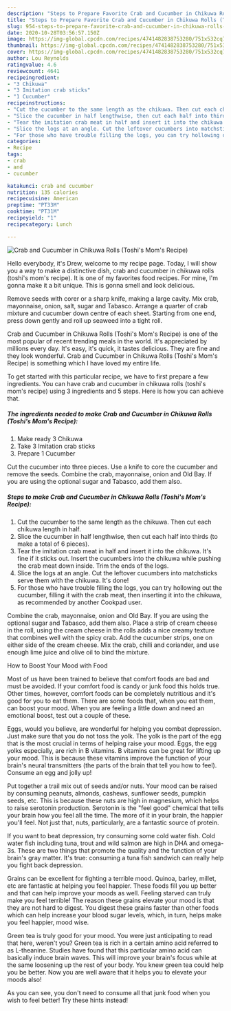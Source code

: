 ```yaml
---
description: "Steps to Prepare Favorite Crab and Cucumber in Chikuwa Rolls (Toshi&amp;#39;s Mom&amp;#39;s Recipe)"
title: "Steps to Prepare Favorite Crab and Cucumber in Chikuwa Rolls (Toshi&amp;#39;s Mom&amp;#39;s Recipe)"
slug: 954-steps-to-prepare-favorite-crab-and-cucumber-in-chikuwa-rolls-toshi-and-39-s-mom-and-39-s-recipe
date: 2020-10-28T03:56:57.150Z
image: https://img-global.cpcdn.com/recipes/4741482838753280/751x532cq70/crab-and-cucumber-in-chikuwa-rolls-toshis-moms-recipe-recipe-main-photo.jpg
thumbnail: https://img-global.cpcdn.com/recipes/4741482838753280/751x532cq70/crab-and-cucumber-in-chikuwa-rolls-toshis-moms-recipe-recipe-main-photo.jpg
cover: https://img-global.cpcdn.com/recipes/4741482838753280/751x532cq70/crab-and-cucumber-in-chikuwa-rolls-toshis-moms-recipe-recipe-main-photo.jpg
author: Lou Reynolds
ratingvalue: 4.6
reviewcount: 4641
recipeingredient:
- "3 Chikuwa"
- "3 Imitation crab sticks"
- "1 Cucumber"
recipeinstructions:
- "Cut the cucumber to the same length as the chikuwa. Then cut each chikuwa length in half."
- "Slice the cucumber in half lengthwise, then cut each half into thirds (to make a total of 6 pieces)."
- "Tear the imitation crab meat in half and insert it into the chikuwa. It&#39;s fine if it sticks out. Insert the cucumbers into the chikuwa while pushing the crab meat down inside. Trim the ends of the logs."
- "Slice the logs at an angle. Cut the leftover cucumbers into matchsticks serve them with the chikuwa. It&#39;s done!"
- "For those who have trouble filling the logs, you can try hollowing out the cucumber, filling it with the crab meat, then inserting it into the chikuwa, as recommended by another Cookpad user."
categories:
- Recipe
tags:
- crab
- and
- cucumber

katakunci: crab and cucumber 
nutrition: 135 calories
recipecuisine: American
preptime: "PT33M"
cooktime: "PT31M"
recipeyield: "1"
recipecategory: Lunch

---
```



![Crab and Cucumber in Chikuwa Rolls (Toshi&#39;s Mom&#39;s Recipe)](https://img-global.cpcdn.com/recipes/4741482838753280/751x532cq70/crab-and-cucumber-in-chikuwa-rolls-toshis-moms-recipe-recipe-main-photo.jpg)

Hello everybody, it's Drew, welcome to my recipe page. Today, I will show you a way to make a distinctive dish, crab and cucumber in chikuwa rolls (toshi&#39;s mom&#39;s recipe). It is one of my favorites food recipes. For mine, I'm gonna make it a bit unique. This is gonna smell and look delicious.

Remove seeds with corer or a sharp knife, making a large cavity. Mix crab, mayonnaise, onion, salt, sugar and Tabasco. Arrange a quarter of crab mixture and cucumber down centre of each sheet. Starting from one end, press down gently and roll up seaweed into a tight roll.

Crab and Cucumber in Chikuwa Rolls (Toshi&#39;s Mom&#39;s Recipe) is one of the most popular of recent trending meals in the world. It's appreciated by millions every day. It's easy, it's quick, it tastes delicious. They are fine and they look wonderful. Crab and Cucumber in Chikuwa Rolls (Toshi&#39;s Mom&#39;s Recipe) is something which I have loved my entire life.


To get started with this particular recipe, we have to first prepare a few ingredients. You can have crab and cucumber in chikuwa rolls (toshi&#39;s mom&#39;s recipe) using 3 ingredients and 5 steps. Here is how you can achieve that.

<!--inarticleads1-->

##### The ingredients needed to make Crab and Cucumber in Chikuwa Rolls (Toshi&#39;s Mom&#39;s Recipe):

1. Make ready 3 Chikuwa
1. Take 3 Imitation crab sticks
1. Prepare 1 Cucumber


Cut the cucumber into three pieces. Use a knife to core the cucumber and remove the seeds. Combine the crab, mayonnaise, onion and Old Bay. If you are using the optional sugar and Tabasco, add them also. 

<!--inarticleads2-->

##### Steps to make Crab and Cucumber in Chikuwa Rolls (Toshi&#39;s Mom&#39;s Recipe):

1. Cut the cucumber to the same length as the chikuwa. Then cut each chikuwa length in half.
1. Slice the cucumber in half lengthwise, then cut each half into thirds (to make a total of 6 pieces).
1. Tear the imitation crab meat in half and insert it into the chikuwa. It&#39;s fine if it sticks out. Insert the cucumbers into the chikuwa while pushing the crab meat down inside. Trim the ends of the logs.
1. Slice the logs at an angle. Cut the leftover cucumbers into matchsticks serve them with the chikuwa. It&#39;s done!
1. For those who have trouble filling the logs, you can try hollowing out the cucumber, filling it with the crab meat, then inserting it into the chikuwa, as recommended by another Cookpad user.


Combine the crab, mayonnaise, onion and Old Bay. If you are using the optional sugar and Tabasco, add them also. Place a strip of cream cheese in the roll, using the cream cheese in the rolls adds a nice creamy texture that combines well with the spicy crab. Add the cucumber strips, one on either side of the cream cheese. Mix the crab, chilli and coriander, and use enough lime juice and olive oil to bind the mixture. 

How to Boost Your Mood with Food


Most of us have been trained to believe that comfort foods are bad and must be avoided. If your comfort food is candy or junk food this holds true. Other times, however, comfort foods can be completely nutritious and it's good for you to eat them. There are some foods that, when you eat them, can boost your mood. When you are feeling a little down and need an emotional boost, test out a couple of these.

Eggs, would you believe, are wonderful for helping you combat depression. Just make sure that you do not toss the yolk. The yolk is the part of the egg that is the most crucial in terms of helping raise your mood. Eggs, the egg yolks especially, are rich in B vitamins. B vitamins can be great for lifting up your mood. This is because these vitamins improve the function of your brain's neural transmitters (the parts of the brain that tell you how to feel). Consume an egg and jolly up!

Put together a trail mix out of seeds and/or nuts. Your mood can be raised by consuming peanuts, almonds, cashews, sunflower seeds, pumpkin seeds, etc. This is because these nuts are high in magnesium, which helps to raise serotonin production. Serotonin is the "feel good" chemical that tells your brain how you feel all the time. The more of it in your brain, the happier you'll feel. Not just that, nuts, particularly, are a fantastic source of protein.

If you want to beat depression, try consuming some cold water fish. Cold water fish including tuna, trout and wild salmon are high in DHA and omega-3s. These are two things that promote the quality and the function of your brain's gray matter. It's true: consuming a tuna fish sandwich can really help you fight back depression. 

Grains can be excellent for fighting a terrible mood. Quinoa, barley, millet, etc are fantastic at helping you feel happier. These foods fill you up better and that can help improve your moods as well. Feeling starved can truly make you feel terrible! The reason these grains elevate your mood is that they are not hard to digest. You digest these grains faster than other foods which can help increase your blood sugar levels, which, in turn, helps make you feel happier, mood wise.

Green tea is truly good for your mood. You were just anticipating to read that here, weren't you? Green tea is rich in a certain amino acid referred to as L-theanine. Studies have found that this particular amino acid can basically induce brain waves. This will improve your brain's focus while at the same loosening up the rest of your body. You knew green tea could help you be better. Now you are well aware that it helps you to elevate your moods also!

As you can see, you don't need to consume all that junk food when you wish to feel better! Try  these hints  instead!

